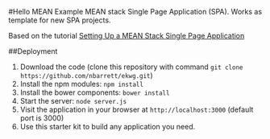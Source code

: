 #Hello MEAN
Example MEAN stack Single Page Application (SPA). Works as template for new SPA projects.

Based on the tutorial [Setting Up a MEAN Stack Single Page Application](http://scotch.io/bar-talk/setting-up-a-mean-stack-single-page-application)

##Deployment
1. Download the code (clone this repository with command `git clone https://github.com/nbarrett/ekwg.git`)
2. Install the npm modules: `npm install`
3. Install the bower components: `bower install`
4. Start the server: `node server.js`
5. Visit the application in your browser at `http://localhost:3000` (default port is 3000)
6. Use this starter kit to build any application you need.



